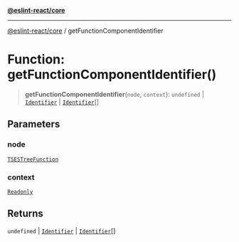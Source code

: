 [**@eslint-react/core**](../README.md)

***

[@eslint-react/core](../README.md) / getFunctionComponentIdentifier

# Function: getFunctionComponentIdentifier()

> **getFunctionComponentIdentifier**(`node`, `context`): `undefined` \| [`Identifier`](../-internal-/interfaces/Identifier.md) \| [`Identifier`](../-internal-/interfaces/Identifier.md)[]

## Parameters

### node

[`TSESTreeFunction`](../-internal-/type-aliases/TSESTreeFunction.md)

### context

[`Readonly`](../-internal-/type-aliases/Readonly.md)

## Returns

`undefined` \| [`Identifier`](../-internal-/interfaces/Identifier.md) \| [`Identifier`](../-internal-/interfaces/Identifier.md)[]
